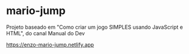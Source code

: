 # mario-jump
Projeto baseado em "Como criar um jogo SIMPLES usando JavaScript e HTML", do canal Manual do Dev

https://enzo-mario-jump.netlify.app

